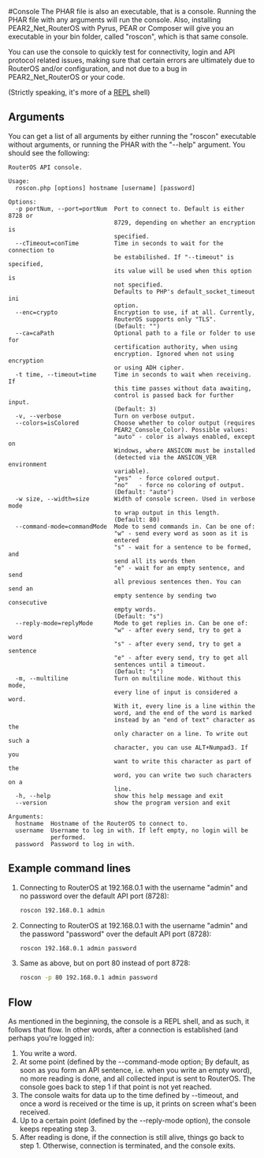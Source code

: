 #Console
The PHAR file is also an executable, that is a console. Running the PHAR file with any arguments will run the console. Also, installing PEAR2_Net_RouterOS with Pyrus, PEAR or Composer will give you an executable in your bin folder, called "roscon", which is that same console.

You can use the console to quickly test for connectivity, login and API protocol related issues, making sure that certain errors are ultimately due to RouterOS and/or configuration, and not due to a bug in PEAR2_Net_RouterOS or your code.

(Strictly speaking, it's more of a [REPL](http://en.wikipedia.org/wiki/Read%E2%80%93eval%E2%80%93print_loop) shell)

## Arguments
You can get a list of all arguments by either running the "roscon" executable without arguments, or running the PHAR with the "--help" argument. You should see the following:

```
RouterOS API console.

Usage:
  roscon.php [options] hostname [username] [password]

Options:
  -p portNum, --port=portNum  Port to connect to. Default is either 8728 or
                              8729, depending on whether an encryption is
                              specified.
  --cTimeout=conTime          Time in seconds to wait for the connection to
                              be estabilished. If "--timeout" is specified,
                              its value will be used when this option is
                              not specified.
                              Defaults to PHP's default_socket_timeout ini
                              option.
  --enc=crypto                Encryption to use, if at all. Currently,
                              RouterOS supports only "TLS".
                              (Default: "")
  --ca=caPath                 Optional path to a file or folder to use for
                              certification authority, when using
                              encryption. Ignored when not using encryption
                              or using ADH cipher.
  -t time, --timeout=time     Time in seconds to wait when receiving. If
                              this time passes without data awaiting,
                              control is passed back for further input.
                              (Default: 3)
  -v, --verbose               Turn on verbose output.
  --colors=isColored          Choose whether to color output (requires
                              PEAR2_Console_Color). Possible values:
                              "auto" - color is always enabled, except on
                              Windows, where ANSICON must be installed
                              (detected via the ANSICON_VER environment
                              variable).
                              "yes"  - force colored output.
                              "no"   - force no coloring of output.
                              (Default: "auto")
  -w size, --width=size       Width of console screen. Used in verbose mode
                              to wrap output in this length.
                              (Default: 80)
  --command-mode=commandMode  Mode to send commands in. Can be one of:
                              "w" - send every word as soon as it is
                              entered
                              "s" - wait for a sentence to be formed, and
                              send all its words then
                              "e" - wait for an empty sentence, and send
                              all previous sentences then. You can send an
                              empty sentence by sending two consecutive
                              empty words.
                              (Default: "s")
  --reply-mode=replyMode      Mode to get replies in. Can be one of:
                              "w" - after every send, try to get a word
                              "s" - after every send, try to get a sentence
                              "e" - after every send, try to get all
                              sentences until a timeout.
                              (Default: "s")
  -m, --multiline             Turn on multiline mode. Without this mode,
                              every line of input is considered a word.
                              With it, every line is a line within the
                              word, and the end of the word is marked
                              instead by an "end of text" character as the
                              only character on a line. To write out such a
                              character, you can use ALT+Numpad3. If you
                              want to write this character as part of the
                              word, you can write two such characters on a
                              line.
  -h, --help                  show this help message and exit
  --version                   show the program version and exit

Arguments:
  hostname  Hostname of the RouterOS to connect to.
  username  Username to log in with. If left empty, no login will be
            performed.
  password  Password to log in with.
```

## Example command lines

1. Connecting to RouterOS at 192.168.0.1 with the username "admin" and no password over the default API port (8728):

    ```sh
    roscon 192.168.0.1 admin
    ```
2. Connecting to RouterOS at 192.168.0.1 with the username "admin" and the password "password" over the default API port (8728):

    ```sh
    roscon 192.168.0.1 admin password
    ```
3. Same as above, but on port 80 instead of port 8728:

    ```sh
    roscon -p 80 192.168.0.1 admin password
    ```

## Flow
As mentioned in the beginning, the console is a REPL shell, and as such, it follows that flow. In other words, after a connection is established (and perhaps you're logged in):

1. You write a word.
2. At some point (defined by the --command-mode option; By default, as soon as you form an API sentence, i.e. when you write an empty word), no more reading is done, and all collected input is sent to RouterOS. The console goes back to step 1 if that point is not yet reached.
3. The console waits for data up to the time defined by --timeout, and once a word is received or the time is up, it prints on screen what's been received.
4. Up to a certain point (defined by the --reply-mode option), the console keeps repeating step 3.
5. After reading is done, if the connection is still alive, things go back to step 1. Otherwise, connection is terminated, and the console exits.